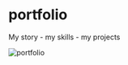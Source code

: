 # portfolio
My story - my skills -  my projects


![portfolio](https://user-images.githubusercontent.com/101552588/213324724-157c6ee2-6be8-4467-9a99-1636fbd3e64c.png)
